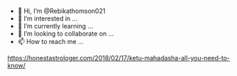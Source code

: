 - 👋 Hi, I’m @Rebikathomson021
- 👀 I’m interested in ...
- 🌱 I’m currently learning ...
- 💞️ I’m looking to collaborate on ...
- 📫 How to reach me ...

<!---
Rebikathomson021/Rebikathomson021 is a ✨ special ✨ repository because its `README.md` (this file) appears on your GitHub profile.
You can click the Preview link to take a look at your changes.
--->
<p><a href="https://honestastrologer.com/2018/02/17/ketu-mahadasha-all-you-need-to-know/">https://honestastrologer.com/2018/02/17/ketu-mahadasha-all-you-need-to-know/</a></p>
<p><br></p>
